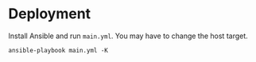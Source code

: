 # Deployment

Install Ansible and run `main.yml`. You may have to change the host target.

```
ansible-playbook main.yml -K
```